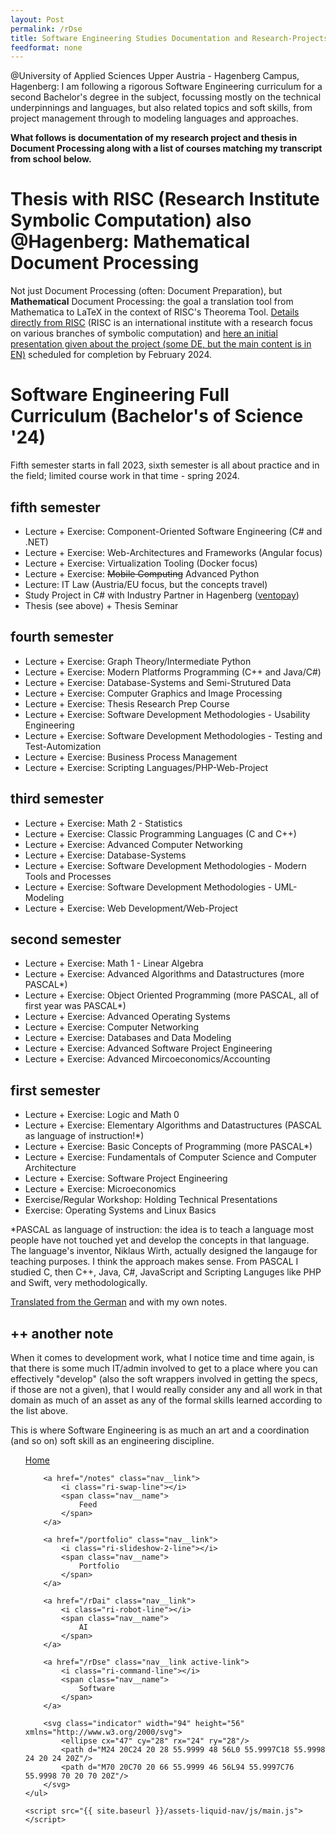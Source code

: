 ```yaml
---
layout: Post
permalink: /rDse
title: Software Engineering Studies Documentation and Research-Projects/Interests
feedformat: none
---
```


@University of Applied Sciences Upper Austria - Hagenberg Campus, Hagenberg: I am following a rigorous Software Engineering curriculum for a second Bachelor's degree in the subject, focussing mostly on the technical underpinnings and languages, but also related topics and soft skills, from project management through to modeling languages and approaches.

**What follows is documentation of my research project and thesis in Document Processing along with a list of courses matching my transcript from school below.**

# Thesis with RISC (Research Institute Symbolic Computation) also @Hagenberg: Mathematical Document Processing #

Not just Document Processing (often: Document Preparation), but <b>Mathematical</b> Document Processing: the goal a translation tool from Mathematica to LaTeX in the context of RISC's Theorema Tool. [Details directly from RISC](https://risc.jku.at/th/theorema-project-document-processing/) (RISC is an international institute with a research focus on various branches of symbolic computation) and [here an initial presentation given about the project (some DE, but the main content is in EN)](..\assets\pdf\Tma2TexPresentation1.pdf) scheduled for completion by February 2024.

<!-- Final Presentation (January 2024): slides with thumbnail -->

# Software Engineering Full Curriculum (Bachelor's of Science '24) #

Fifth semester starts in fall 2023, sixth semester is all about practice and in the field; limited course work in that time - spring 2024.

## fifth semester

- Lecture + Exercise: Component-Oriented Software Engineering (C# and .NET)
- Lecture + Exercise: Web-Architectures and Frameworks (Angular focus)
- Lecture + Exercise: Virtualization Tooling (Docker focus)
- Lecture + Exercise: ~~Mobile Computing~~ Advanced Python
- Lecture: IT Law (Austria/EU focus, but the concepts travel)
- Study Project in C# with Industry Partner in Hagenberg ([ventopay](https://www.linkedin.com/company/ventopay-gmbh))
- Thesis (see above) + Thesis Seminar

## fourth semester

- Lecture + Exercise: Graph Theory/Intermediate Python
- Lecture + Exercise: Modern Platforms Programming (C++ and Java/C#)
- Lecture + Exercise: Database-Systems and Semi-Strutured Data
- Lecture + Exercise: Computer Graphics and Image Processing
- Lecture + Exercise: Thesis Research Prep Course
- Lecture + Exercise: Software Development Methodologies - Usability Engineering
- Lecture + Exercise: Software Development Methodologies - Testing and Test-Automization
- Lecture + Exercise: Business Process Management
- Lecture + Exercise: Scripting Languages/PHP-Web-Project

## third semester

- Lecture + Exercise: Math 2 - Statistics
- Lecture + Exercise: Classic Programming Languages (C and C++)
- Lecture + Exercise: Advanced Computer Networking
- Lecture + Exercise: Database-Systems
- Lecture + Exercise: Software Development Methodologies - Modern Tools and Processes
- Lecture + Exercise: Software Development Methodologies - UML-Modeling
- Lecture + Exercise: Web Development/Web-Project

## second semester

- Lecture + Exercise: Math 1 - Linear Algebra
- Lecture + Exercise: Advanced Algorithms and Datastructures (more PASCAL*)
- Lecture + Exercise: Object Oriented Programming (more PASCAL, all of first year was PASCAL*)
- Lecture + Exercise: Advanced Operating Systems
- Lecture + Exercise: Computer Networking
- Lecture + Exercise: Databases and Data Modeling
- Lecture + Exercise: Advanced Software Project Engineering
- Lecture + Exercise: Advanced Mircoeconomics/Accounting


## first semester

- Lecture + Exercise: Logic and Math 0
- Lecture + Exercise: Elementary Algorithms and Datastructures (PASCAL as language of instruction!*)
- Lecture + Exercise: Basic Concepts of Programming (more PASCAL*)
- Lecture + Exercise: Fundamentals of Computer Science and Computer Architecture
- Lecture + Exercise: Software Project Engineering
- Lecture + Exercise: Microeconomics
- Exercise/Regular Workshop: Holding Technical Presentations
- Exercise: Operating Systems and Linux Basics

*PASCAL as language of instruction: the idea is to teach a language most people have not touched yet and develop the concepts in that language. The language's inventor, Niklaus Wirth, actually designed the langauge for teaching purposes. I think the approach makes sense. From PASCAL I studied C, then C++, Java, C#, JavaScript and Scripting Languges like PHP and Swift, very methodologically.

[Translated from the German](https://www.fh-ooe.at/campus-hagenberg/studiengaenge/bachelor/software-engineering/alle-infos-zum-studium/studienplan-vollzeit/) and with my own notes.

## ++ another note

When it comes to development work, what I notice time and time again, is that there is some much IT/admin involved to get to a place where you can effectively "develop" (also the soft wrappers involved in getting the specs, if those are not a given), that I would really consider any and all work in that domain as much of an asset as any of the formal skills learned according to the list above. 

This is where Software Engineering is as much an art and a coordination (and so on) soft skill as an engineering discipline.

<nav class="nav">
    <ul class="nav__list">
        <a href="/" class="nav__link">
            <i class="ri-home-5-line"></i>
            <span class="nav__name">
                Home
            </span>
        </a>

        <a href="/notes" class="nav__link">
            <i class="ri-swap-line"></i>
            <span class="nav__name">
                Feed
            </span>
        </a>

        <a href="/portfolio" class="nav__link">
            <i class="ri-slideshow-2-line"></i>
            <span class="nav__name">
                Portfolio
            </span>
        </a>

        <a href="/rDai" class="nav__link">
            <i class="ri-robot-line"></i>
            <span class="nav__name">
                AI
            </span>
        </a>

        <a href="/rDse" class="nav__link active-link">
            <i class="ri-command-line"></i>
            <span class="nav__name">
                Software
            </span>
        </a>

        <svg class="indicator" width="94" height="56" xmlns="http://www.w3.org/2000/svg">
            <ellipse cx="47" cy="28" rx="24" ry="28"/>
            <path d="M24 20C24 20 28 55.9999 48 56L0 55.9997C18 55.9998 24 20 24 20Z"/>
            <path d="M70 20C70 20 66 55.9999 46 56L94 55.9997C76 55.9998 70 20 70 20Z"/>
        </svg>
    </ul>

    <script src="{{ site.baseurl }}/assets-liquid-nav/js/main.js"></script>
</nav>
